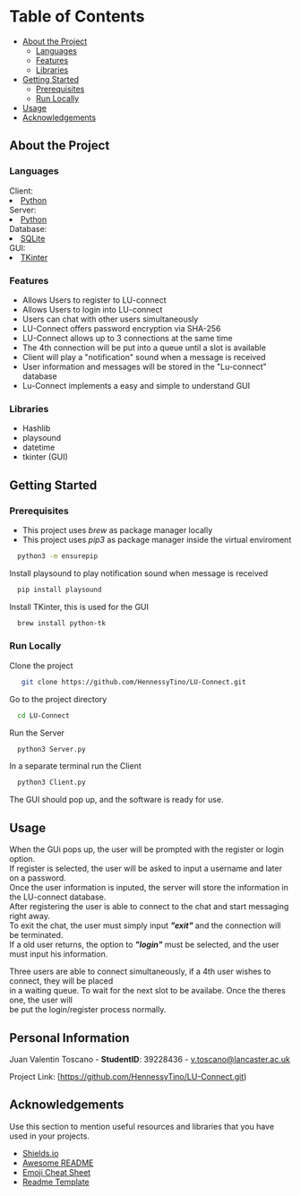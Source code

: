 
<!-- Table of Contents -->
# Table of Contents

- [About the Project](#about-the-project)
  * [Languages](#languages)
  * [Features](#features)
  * [Libraries](#libraries)
- [Getting Started](#getting-started)
  * [Prerequisites](#prerequisites)
  * [Run Locally](#run-locally)
- [Usage](#usage)
- [Acknowledgements](#acknowledgements)
  

<!-- About the Project -->
## About the Project


<!-- TechStack -->
### Languages

  <summary>Client: </summary>
    <li><a href="https://www.python.org/">Python</a></li>


  <summary>Server: </summary>
    <li><a href="https://www.python.org/">Python</a></li>


  <summary>Database: </summary>
    <li><a href="https://www.sqlite.org">SQLite</a></li>

  <summary>GUI: </summary>
    <li><a href="https://docs.python.org/es/3.13/library/tkinter.html">TKinter</a></li>




<!-- Features -->
### Features

- Allows Users to register to LU-connect
- Allows Users to login into LU-connect
- Users can chat with other users simultaneously
- LU-Connect offers password encryption via SHA-256
- LU-Connect allows up to 3 connections at the same time
- The 4th connection will be put into a queue until a slot is available
- Client will play a "notification" sound when a message is received
- User information and messages will be stored in the "Lu-connect" database
- Lu-Connect implements a easy and simple to understand GUI

### Libraries
- Hashlib
- playsound
- datetime
- tkinter (GUI) 
<!-- Getting Started -->
## Getting Started

<!-- Prerequisites -->
### Prerequisites
- This project uses *brew* as package manager locally
- This project uses *pip3* as package manager inside the virtual enviroment

```bash
  python3 -m ensurepip
```

Install playsound to play notification sound when message is received

```bash
  pip install playsound
```

Install TKinter, this is used for the GUI

```bash
  brew install python-tk
```

<!-- Run Locally -->
### Run Locally

Clone the project

```bash
   git clone https://github.com/HennessyTino/LU-Connect.git
```

Go to the project directory

```bash
  cd LU-Connect
```

Run the Server

```bash
  python3 Server.py
```

In a separate terminal run the Client

```bash
  python3 Client.py
```

The GUI should pop up, and the software is ready for use.


<!-- Usage -->
## Usage

When the GUi pops up, the user will be prompted with the register or login option.  
If register is selected, the user will be asked to input a username and later on a password.  
Once the user information is inputed, the server will store the information in the LU-connect database.  
After registering the user is able to connect to the chat and start messaging right away.  
To exit the chat, the user must simply input ***"exit"*** and the connection will be terminated.  
If a old user returns, the option to ***"login"*** must be selected, and the user must input his information.  

Three users are able to connect simultaneously, if a 4th user wishes to connect, they will be placed  
in a waiting queue. To wait for the next slot to be availabe. Once the theres one, the user will  
be put the login/register process normally.



<!-- Contact -->
## Personal Information

Juan Valentin Toscano - **StudentID**: 39228436 - v.toscano@lancaster.ac.uk

Project Link: [https://github.com/HennessyTino/LU-Connect.git)

<!-- Acknowledgments -->
## Acknowledgements

Use this section to mention useful resources and libraries that you have used in your projects.

 - [Shields.io](https://shields.io/)
 - [Awesome README](https://github.com/matiassingers/awesome-readme)
 - [Emoji Cheat Sheet](https://github.com/ikatyang/emoji-cheat-sheet/blob/master/README.md#travel--places)
 - [Readme Template](https://github.com/othneildrew/Best-README-Template)

